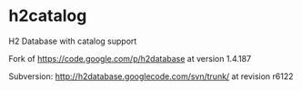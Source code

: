# h2catalog
H2 Database with catalog support

Fork of https://code.google.com/p/h2database at version 1.4.187

Subversion: http://h2database.googlecode.com/svn/trunk/ at revision r6122
